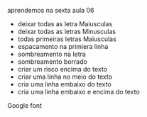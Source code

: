 aprendemos na sexta aula 06
 
 - deixar todas as letra Maiusculas
 - deixar todas as letras Minusculas
 - todas primeiras letras Maiusculas
 - espacamento na primiera linha
 - sombreamento na letra
 - sombreamento borrado
 - criar um risco encima do texto
 - criar uma linha no meio do texto
 - cria uma linha embaixo do texto
 - cria uma linha embaixo e encima do texto 

 Google font